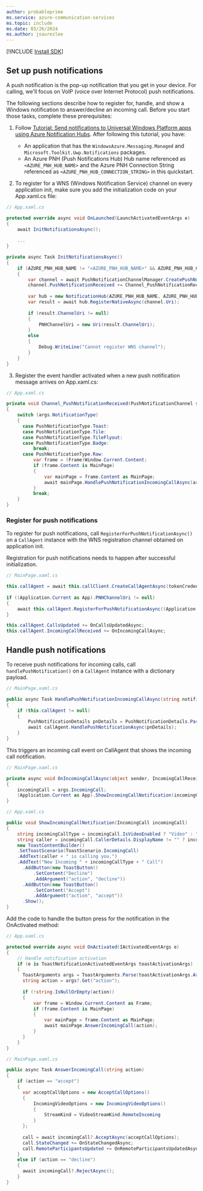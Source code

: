 ```yaml
---
author: probableprime
ms.service: azure-communication-services
ms.topic: include
ms.date: 03/26/2024
ms.author: jsaurezlee
---
```

[!INCLUDE [Install SDK](../install-sdk/install-sdk-windows.md)]

## Set up push notifications

A push notification is the pop-up notification that you get in your device. For calling, we'll focus on VoIP (voice over Internet Protocol) push notifications. 

The following sections describe how to register for, handle, and show a Windows notification to answer/decline an incoming call. Before you start those tasks, complete these prerequisites:

1. Follow [Tutorial: Send notifications to Universal Windows Platform apps using Azure Notification Hubs](/azure/notification-hubs/notification-hubs-windows-store-dotnet-get-started-wns-push-notification). After following this tutorial, you have:
    - An application that has the `WindowsAzure.Messaging.Managed` and `Microsoft.Toolkit.Uwp.Notifications` packages.
    - An Azure PNH (Push Notifications Hub) Hub name referenced as `<AZURE_PNH_HUB_NAME>` and the Azure PNH Connection String referenced as `<AZURE_PNH_HUB_CONNECTION_STRING>` in this quickstart.
  
3. To register for a WNS (Windows Notification Service) channel on every application init, make sure you add the initialization code on your App.xaml.cs file:

```C#
// App.xaml.cs

protected override async void OnLaunched(LaunchActivatedEventArgs e)
{
    await InitNotificationsAsync();
    
    ...
}

private async Task InitNotificationsAsync()
{
    if (AZURE_PNH_HUB_NAME != "<AZURE_PNH_HUB_NAME>" && AZURE_PNH_HUB_CONNECTION_STRING != "<AZURE_PNH_HUB_CONNECTION_STRING>")
    {
        var channel = await PushNotificationChannelManager.CreatePushNotificationChannelForApplicationAsync();
        channel.PushNotificationReceived += Channel_PushNotificationReceived;
    
        var hub = new NotificationHub(AZURE_PNH_HUB_NAME, AZURE_PNH_HUB_CONNECTION_STRING);
        var result = await hub.RegisterNativeAsync(channel.Uri);
    
        if (result.ChannelUri != null)
        {
            PNHChannelUri = new Uri(result.ChannelUri);
        }
        else
        {
            Debug.WriteLine("Cannot register WNS channel");
        }
    }
}
```
3. Register the event handler activated when a new push notification message arrives on App.xaml.cs:

```C#
// App.xaml.cs

private void Channel_PushNotificationReceived(PushNotificationChannel sender, PushNotificationReceivedEventArgs args)
{
    switch (args.NotificationType)
    {
      case PushNotificationType.Toast:
      case PushNotificationType.Tile:
      case PushNotificationType.TileFlyout:
      case PushNotificationType.Badge:
          break;
      case PushNotificationType.Raw:
          var frame = (Frame)Window.Current.Content;
          if (frame.Content is MainPage)
          {
              var mainPage = frame.Content as MainPage;
              await mainPage.HandlePushNotificationIncomingCallAsync(args.RawNotification.Content);
          }
          break;
    }
}
```

### Register for push notifications
To register for push notifications, call `RegisterForPushNotificationAsync()` on a `CallAgent` instance with the WNS registration channel obtained on application init.

Registration for push notifications needs to happen after successful initialization.

```C#
// MainPage.xaml.cs

this.callAgent = await this.callClient.CreateCallAgentAsync(tokenCredential, callAgentOptions);
                
if ((Application.Current as App).PNHChannelUri != null)
{
    await this.callAgent.RegisterForPushNotificationAsync((Application.Current as App).PNHChannelUri.ToString());
}

this.callAgent.CallsUpdated += OnCallsUpdatedAsync;
this.callAgent.IncomingCallReceived += OnIncomingCallAsync;
```

## Handle push notifications
To receive push notifications for incoming calls, call `handlePushNotification()` on a `CallAgent` instance with a dictionary payload.

```C#
// MainPage.xaml.cs

public async Task HandlePushNotificationIncomingCallAsync(string notificationContent)
{
    if (this.callAgent != null)
    {
        PushNotificationDetails pnDetails = PushNotificationDetails.Parse(notificationContent);
        await callAgent.HandlePushNotificationAsync(pnDetails);
    }
}
```

This triggers an incoming call event on CallAgent that shows the incoming call notification.

```C#
// MainPage.xaml.cs

private async void OnIncomingCallAsync(object sender, IncomingCallReceivedEventArgs args)
{
    incomingCall = args.IncomingCall;
    (Application.Current as App).ShowIncomingCallNotification(incomingCall);
}
```

```C#
// App.xaml.cs

public void ShowIncomingCallNotification(IncomingCall incomingCall)
{
    string incomingCallType = incomingCall.IsVideoEnabled ? "Video" : "Audio";
    string caller = incomingCall.CallerDetails.DisplayName != "" ? incomingCall.CallerDetails.DisplayName : incomingCall.CallerDetails.Identifier.RawId;
    new ToastContentBuilder()
    .SetToastScenario(ToastScenario.IncomingCall)
    .AddText(caller + " is calling you.")
    .AddText("New Incoming " + incomingCallType + " Call")
      .AddButton(new ToastButton()
          .SetContent("Decline")
          .AddArgument("action", "decline"))
      .AddButton(new ToastButton()
          .SetContent("Accept")
          .AddArgument("action", "accept"))
      .Show();
}
```

Add the code to handle the button press for the notification in the OnActivated method:

```C#
// App.xaml.cs

protected override async void OnActivated(IActivatedEventArgs e)
{   
    // Handle notification activation
    if (e is ToastNotificationActivatedEventArgs toastActivationArgs)
    {
      ToastArguments args = ToastArguments.Parse(toastActivationArgs.Argument);
      string action = args?.Get("action");
    
      if (!string.IsNullOrEmpty(action))
      {
          var frame = Window.Current.Content as Frame;
          if (frame.Content is MainPage)
          {
              var mainPage = frame.Content as MainPage;
              await mainPage.AnswerIncomingCall(action);
          }
      }
    }
}
```

```C#
// MainPage.xaml.cs

public async Task AnswerIncomingCall(string action)
{
    if (action == "accept")
    {
      var acceptCallOptions = new AcceptCallOptions()
      {
          IncomingVideoOptions = new IncomingVideoOptions()
          {
              StreamKind = VideoStreamKind.RemoteIncoming
          }
      };
    
      call = await incomingCall?.AcceptAsync(acceptCallOptions);
      call.StateChanged += OnStateChangedAsync;
      call.RemoteParticipantsUpdated += OnRemoteParticipantsUpdatedAsync;
    }
    else if (action == "decline")
    {
      await incomingCall?.RejectAsync();
    }
}
```
